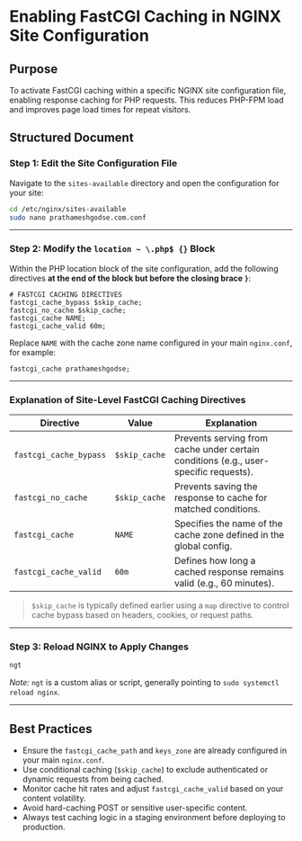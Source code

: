 
# Enabling FastCGI Caching in NGINX Site Configuration

## Purpose

To activate FastCGI caching within a specific NGINX site configuration file, enabling response caching for PHP requests. This reduces PHP-FPM load and improves page load times for repeat visitors.

## Structured Document

### Step 1: Edit the Site Configuration File

Navigate to the `sites-available` directory and open the configuration for your site:

```bash
cd /etc/nginx/sites-available
sudo nano prathameshgodse.com.conf
```

---

### Step 2: Modify the `location ~ \.php$ {}` Block

Within the PHP location block of the site configuration, add the following directives **at the end of the block but before the closing brace `}`**:

```nginx
# FASTCGI CACHING DIRECTIVES
fastcgi_cache_bypass $skip_cache;
fastcgi_no_cache $skip_cache;
fastcgi_cache NAME;
fastcgi_cache_valid 60m;
```

Replace `NAME` with the cache zone name configured in your main `nginx.conf`, for example:

```nginx
fastcgi_cache prathameshgodse;
```

---

### Explanation of Site-Level FastCGI Caching Directives

| Directive              | Value         | Explanation                                                                          |
| ---------------------- | ------------- | ------------------------------------------------------------------------------------ |
| `fastcgi_cache_bypass` | `$skip_cache` | Prevents serving from cache under certain conditions (e.g., user-specific requests). |
| `fastcgi_no_cache`     | `$skip_cache` | Prevents saving the response to cache for matched conditions.                        |
| `fastcgi_cache`        | `NAME`        | Specifies the name of the cache zone defined in the global config.                   |
| `fastcgi_cache_valid`  | `60m`         | Defines how long a cached response remains valid (e.g., 60 minutes).                 |

> `$skip_cache` is typically defined earlier using a `map` directive to control cache bypass based on headers, cookies, or request paths.

---

### Step 3: Reload NGINX to Apply Changes

```bash
ngt
```

*Note:* `ngt` is a custom alias or script, generally pointing to `sudo systemctl reload nginx`.

---

## Best Practices

* Ensure the `fastcgi_cache_path` and `keys_zone` are already configured in your main `nginx.conf`.
* Use conditional caching (`$skip_cache`) to exclude authenticated or dynamic requests from being cached.
* Monitor cache hit rates and adjust `fastcgi_cache_valid` based on your content volatility.
* Avoid hard-caching POST or sensitive user-specific content.
* Always test caching logic in a staging environment before deploying to production.
